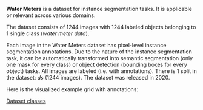**Water Meters** is a dataset for instance segmentation tasks. It is applicable or relevant across various domains.

The dataset consists of 1244 images with 1244 labeled objects belonging to 1 single class (*water meter data*).

Each image in the Water Meters dataset has pixel-level instance segmentation annotations. Due to the nature of the instance segmentation task, it can be automatically transformed into semantic segmentation (only one mask for every class) or object detection (bounding boxes for every object) tasks. All images are labeled (i.e. with annotations). There is 1 split in the dataset: *ds* (1244 images). The dataset was released in 2020.

Here is the visualized example grid with annotations:

[Dataset classes](https://github.com/dataset-ninja/vsai/raw/main/visualizations/horizontal_grid.webm)
